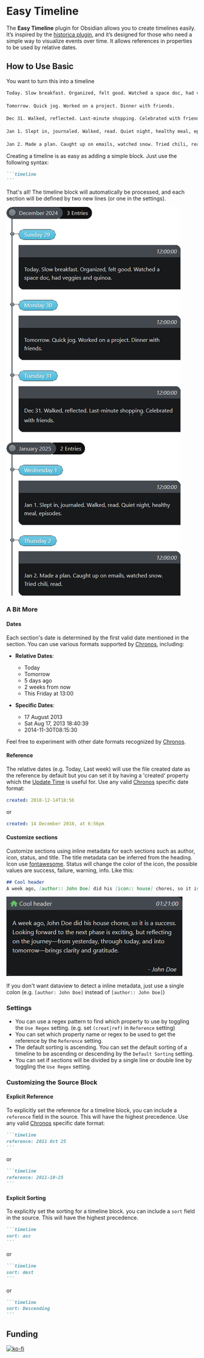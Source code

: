 # Easy Timeline

The **Easy Timeline** plugin for Obsidian allows you to create timelines easily. It’s inspired by the [historica plugin](https://github.com/nhannht/obsidian-historica), and it’s designed for those who need a simple way to visualize events over time. It allows references in properties to be used by relative dates.

## How to Use Basic

You want to turn this into a timeline

```md
Today. Slow breakfast. Organized, felt good. Watched a space doc, had veggies and quinoa.

Tomorrow. Quick jog. Worked on a project. Dinner with friends.

Dec 31. Walked, reflected. Last-minute shopping. Celebrated with friends.

Jan 1. Slept in, journaled. Walked, read. Quiet night, healthy meal, episodes.

Jan 2. Made a plan. Caught up on emails, watched snow. Tried chili, read.
```

Creating a timeline is as easy as adding a simple block. Just use the following syntax:

````md
```timeline
```
````

That's all! The timeline block will automatically be processed, and each section will be defined by two new lines (or one in the settings).

![basic](images/basic.png)

### A Bit More

#### Dates

Each section's date is determined by the first valid date mentioned in the section. You can use various formats supported by [Chronos](https://github.com/wanasit/chrono), including:

- **Relative Dates**:
  - Today
  - Tomorrow
  - 5 days ago
  - 2 weeks from now
  - This Friday at 13:00

- **Specific Dates**:
  - 17 August 2013
  - Sat Aug 17, 2013 18:40:39
  - 2014-11-30T08:15:30

Feel free to experiment with other date formats recognized by [Chronos](https://github.com/wanasit/chrono).

#### Reference

The relative dates (e.g. Today, Last week) will use the file created date as the reference by default but you can set it by having a 'created' property which the [Update Time](https://github.com/dsebastien/obsidian-update-time) is useful for. Use any valid [Chronos](https://github.com/wanasit/chrono) specific date format:

```yaml
created: 2018-12-14T18:56
```

or

```yaml
created: 14 December 2018, at 6:56pm
```

#### Customize sections

Customize sections using inline metadata for each sections such as author, icon, status, and title. The title metadata can be inferred from the heading. Icon use [fontawesome](https://fontawesome.com/v6/search?o=r&m=free). Status will change the color of the icon, the possible values are success, failure, warning, info. Like this:

```md
## Cool header
A week ago, [author:: John Doe] did his [icon:: house] chores, so it is a [status:: success]. Looking forward to the next phase is exciting, but reflecting on the journey—from yesterday, through today, and into tomorrow—brings clarity and gratitude. 
```

![customized section](images/customized-section.png)

If you don't want dataview to detect a inline metadata, just use a single colon (e.g. `[author: John Doe]` instead of `[author:: John Doe]`)

### Settings

- You can use a regex pattern to find which property to use by toggling the `Use Regex` setting. (e.g. set `(creat|ref)` in `Reference` setting)
- You can set which property name or regex to be used to get the reference by the `Reference` setting.
- The default sorting is ascending. You can set the default sorting of a timeline to be ascending or descending by the `Default Sorting` setting.
- You can set if sections will be divided by a single line or double line by toggling the `Use Regex` setting.

### Customizing the Source Block

#### Explicit Reference

To explicitly set the reference for a timeline block, you can include a `reference` field in the source. This will have the highest precedence. Use any valid [Chronos](https://github.com/wanasit/chrono) specific date format:

````md
```timeline
reference: 2011 Oct 25
```
````

or

````md
```timeline
reference: 2011-10-25
```
````

#### Explicit Sorting

To explicitly set the sorting for a timeline block. you can include a `sort` field in the source. This will have the highest precedence.

````md
```timeline
sort: asc
```
````

or

````md
```timeline
sort: dest
```
````

or

````md
```timeline
sort: Descending
```
````

## Funding

[![ko-fi](https://ko-fi.com/img/githubbutton_sm.svg)](https://ko-fi.com/N4N317DZDN)
